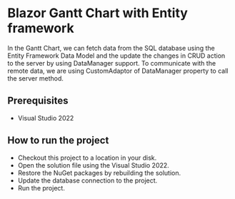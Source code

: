 # Blazor Gantt Chart with Entity framework

In the Gantt Chart, we can fetch data from the SQL database using the Entity Framework Data Model and the update the changes in CRUD action to the server by using DataManager support. To communicate with the remote data, we are using CustomAdaptor of DataManager property to call the server method.

## Prerequisites

* Visual Studio 2022

## How to run the project

* Checkout this project to a location in your disk.
* Open the solution file using the Visual Studio 2022.
* Restore the NuGet packages by rebuilding the solution.
* Update the database connection to the project.
* Run the project.